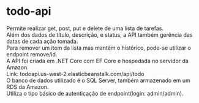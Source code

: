 # todo-api

Permite realizar get, post, put e delete de uma lista de tarefas.  
Além dos dados de título, descrição, e status, a API também gerência das datas de cada ação tomada.  
Para remover um item da lista mas mantém o histórico, pode-se utilizar o endpoint remove/id.  
A API foi criada em .NET Core com EF Core e hospedada no servidor da Amazon.  
Link: todoapi.us-west-2.elasticbeanstalk.com/api/todo  
O banco de dados utilizado é o SQL Server, também armazenado em um RDS da Amazon.  
Utiliza o tipo básico de autenticação de endpoint(login: admin/admin).  
